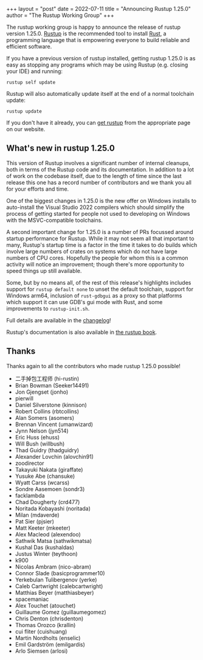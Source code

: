 +++
layout = "post"
date = 2022-07-11
title = "Announcing Rustup 1.25.0"
author = "The Rustup Working Group"
+++

The rustup working group is happy to announce the release of rustup version 1.25.0. [Rustup][install] is the recommended tool to install [Rust][rust], a programming language that is empowering everyone to build reliable and efficient software.

If you have a previous version of rustup installed, getting rustup 1.25.0 is as easy as stopping any programs which may be using Rustup (e.g. closing your IDE) and running:

```
rustup self update
```

Rustup will also automatically update itself at the end of a normal toolchain update:

```
rustup update
```

If you don't have it already, you can [get rustup][install] from the appropriate page on our website.

[rust]: https://www.rust-lang.org
[install]: https://rustup.rs

## What's new in rustup 1.25.0

This version of Rustup involves a significant number of internal cleanups, both in terms
of the Rustup code and its documentation. In addition to a lot of work on the codebase
itself, due to the length of time since the last release this one has a record number
of contributors and we thank you all for your efforts and time.

One of the biggest changes in 1.25.0 is the new offer on Windows installs to auto-install
the Visual Studio 2022 compilers which should simplify the process of getting started for
people not used to developing on Windows with the MSVC-compatible toolchains.

A second important change for 1.25.0 is a number of PRs focussed around startup performance
for Rustup. While it may not seem all that important to many, Rustup's startup time is
a factor in the time it takes to do builds which involve large numbers of crates on systems
which do not have large numbers of CPU cores. Hopefully the people for whom this is a common
activity will notice an improvement; though there's more opportunity to speed things up still available.

Some, but by no means all, of the rest of this release's highlights includes support for
`rustup default none` to unset the default toolchain, support for Windows arm64, inclusion
of `rust-gdbgui` as a proxy so that platforms which support it can use GDB's gui mode with Rust,
and some improvements to `rustup-init.sh`.

Full details are available in the [changelog]!

Rustup's documentation is also available in [the rustup book][book].

[changelog]: https://github.com/rust-lang/rustup/blob/stable/CHANGELOG.md
[book]: https://rust-lang.github.io/rustup/

## Thanks

Thanks again to all the contributors who made rustup 1.25.0 possible!

- 二手掉包工程师 (hi-rustin)
- Brian Bowman (Seeker14491)
- Jon Gjengset (jonho)
- pierwill
- Daniel Silverstone (kinnison)
- Robert Collins (rbtcollins)
- Alan Somers (asomers)
- Brennan Vincent (umanwizard)
- Jynn Nelson (jyn514)
- Eric Huss (ehuss)
- Will Bush (willbush)
- Thad Guidry (thadguidry)
- Alexander Lovchin (alovchin91)
- zoodirector
- Takayuki Nakata (giraffate)
- Yusuke Abe (chansuke)
- Wyatt Carss (wcarss)
- Sondre Aasemoen (sondr3)
- facklambda
- Chad Dougherty (crd477)
- Noritada Kobayashi (noritada)
- Milan (mdaverde)
- Pat Sier (pjsier)
- Matt Keeter (mkeeter)
- Alex Macleod (alexendoo)
- Sathwik Matsa (sathwikmatsa)
- Kushal Das (kushaldas)
- Justus Winter (teythoon)
- k900
- Nicolas Ambram (nico-abram)
- Connor Slade (basicprogrammer10)
- Yerkebulan Tulibergenov (yerke)
- Caleb Cartwright (calebcartwright)
- Matthias Beyer (matthiasbeyer)
- spacemaniac
- Alex Touchet (atouchet)
- Guillaume Gomez (guillaumegomez)
- Chris Denton (chrisdenton)
- Thomas Orozco (krallin)
- cui fliter (cuishuang)
- Martin Nordholts (enselic)
- Emil Gardström (emilgardis)
- Arlo Siemsen (arlosi)
